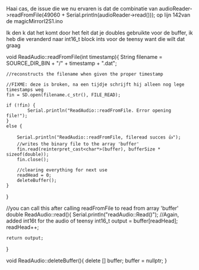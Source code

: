 Haai cas, de issue die we nu ervaren is dat de combinatie van audioReader->readFromFile(49060 + Serial.println(audioReader->read())); op lijn 142van de magicMirrorI2S1.ino

Ik den k dat het komt door het feit dat je doubles gebruikte voor de buffer, ik heb die veranderd naar int16_t block ints voor de teensy want die wilt dat graag

void ReadAudio::readFromFile(int timestamp){
  String filename = SOURCE_DIR_BIN + "/" + timestamp + ".dat";

    //reconstructs the filename when given the proper timestamp

    //FIXME: deze is broken, na een tijdje schrijft hij alleen nog lege timestamps weg
    fin = SD.open(filename.c_str(), FILE_READ);

    if (!fin) {
            Serial.println("ReadAudio::readFromFile. Error opening file!");
    }
    else {

        Serial.println("ReadAudio::readFromFile, fileread succes 👍");
        //writes the binary file to the array 'buffer'
        fin.read(reinterpret_cast<char*>(buffer), bufferSize * sizeof(double));
        fin.close();

        //clearing everything for next use
        readHead = 0;
        deleteBuffer();
    }
}

//you can call this after calling readFromFile to read from array 'buffer'
double ReadAudio::read(){
    Serial.println("readAudio::Read()");
    //Again, added int16t for the audio of teensy
    int16_t output = buffer[readHead];
    readHead++;

    return output;
}

void ReadAudio::deleteBuffer(){
    delete [] buffer;
    buffer = nullptr;
}
